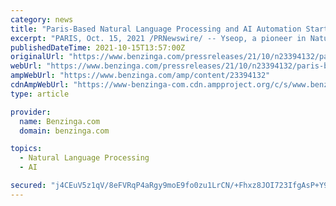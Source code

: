 ```yaml
---
category: news
title: "Paris-Based Natural Language Processing and AI Automation Startup Expands Globally with New York City Headquarters"
excerpt: "PARIS, Oct. 15, 2021 /PRNewswire/ -- Yseop, a pioneer in Natural Language Processing (NLP) and world-leading AI software company, today announced the expansion of its global operations in the ..."
publishedDateTime: 2021-10-15T13:57:00Z
originalUrl: "https://www.benzinga.com/pressreleases/21/10/n23394132/paris-based-natural-language-processing-and-ai-automation-startup-expands-globally-with-new-york-c"
webUrl: "https://www.benzinga.com/pressreleases/21/10/n23394132/paris-based-natural-language-processing-and-ai-automation-startup-expands-globally-with-new-york-c"
ampWebUrl: "https://www.benzinga.com/amp/content/23394132"
cdnAmpWebUrl: "https://www-benzinga-com.cdn.ampproject.org/c/s/www.benzinga.com/amp/content/23394132"
type: article

provider:
  name: Benzinga.com
  domain: benzinga.com

topics:
  - Natural Language Processing
  - AI

secured: "j4CEuV5z1qV/8eFVRqP4aRgy9moE9fo0zu1LrCN/+Fhxz8JOI723IfgAsP+Y9ndd9/+tkPMVzIBzi9e8iRPGuHN7dwXUSFhpcDzHrM4Rr5OIhYKs9Evic8W3C2V5woheCyv40ivzKBcvip+11jOT1lv+/9Hr/FI1S3g74nWmPLI1NPNzQXOSpni48S+V4Wf+IR6a91CPrlVkihCDOE/ggdhhtiDoFUqBVTyHk10rBfajPW17CYLVoag9992wVZP2WZqRt+0mo6L4L8qiEQ/ru/+2XosdNJ00+QAjCk3/yIp63tO7a3gK982jUTNZ8lv5rClDKbU10T9+ZnzoiVxnv6sGJHSFwQRlEtjQ7P2zCIE=;olns2PKVgaFQJZeG5Z/XFQ=="
---
```


